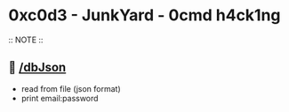 # 0xc0d3 - JunkYard - 0cmd h4ck1ng

:: NOTE ::

## 🔸 [/dbJson](https://github.com/t4t34m/0xc0d3/tree/main/dbJson)
* read from file (json format)
* print email:password


